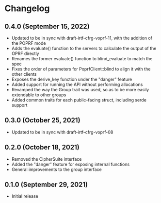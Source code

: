 # Changelog

## 0.4.0 (September 15, 2022)
* Updated to be in sync with draft-irtf-cfrg-voprf-11, with
  the addition of the POPRF mode
* Adds the evaluate() function to the servers to calculate the output of the OPRF
  directly
* Renames the former evaluate() function to blind_evaluate to match the spec
* Fixes the order of parameters for PoprfClient::blind to align it with the
  other clients
* Exposes the derive_key function under the "danger" feature
* Added support for running the API without performing allocations
* Revamped the way the Group trait was used, so as to be more easily
  extendable to other groups
* Added common traits for each public-facing struct, including serde
  support

## 0.3.0 (October 25, 2021)

* Updated to be in sync with draft-irtf-cfrg-voprf-08

## 0.2.0 (October 18, 2021)

* Removed the CipherSuite interface
* Added the "danger" feature for exposing internal functions
* General improvements to the group interface

## 0.1.0 (September 29, 2021)

* Initial release
